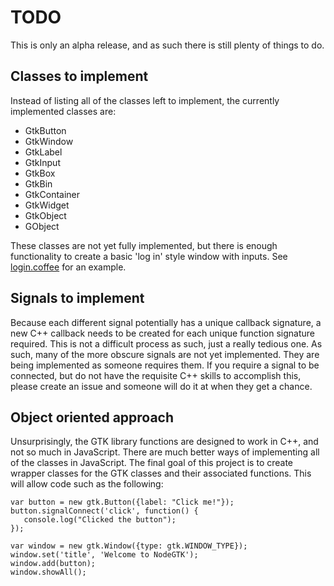 TODO
====

This is only an alpha release, and as such there is still plenty of things to do.

Classes to implement
--------------------

Instead of listing all of the classes left to implement, the currently implemented classes are:

* GtkButton
* GtkWindow
* GtkLabel
* GtkInput
* GtkBox
* GtkBin
* GtkContainer
* GtkWidget
* GtkObject
* GObject

These classes are not yet fully implemented, but there is enough functionality to create a basic 'log in' style window with inputs. See [login.coffee][] for an example.

[login.coffee]: https://github.com/maelstrom/node-gtk/blog/master/examples/login.coffee

Signals to implement
--------------------

Because each different signal potentially has a unique callback signature, a new C++ callback needs to be created for each unique function signature required. This is not a difficult process as such, just a really tedious one. As such, many of the more obscure signals are not yet implemented. They are being implemented as someone requires them. If you require a signal to be connected, but do not have the requisite C++ skills to accomplish this, please create an issue and someone will do it at when they get a chance.

Object oriented approach
------------------------

Unsurprisingly, the GTK library functions are designed to work in C++, and not so much in JavaScript. There are much better ways of implementing all of the classes in JavaScript. The final goal of this project is to create wrapper classes for the GTK classes and their associated functions. This will allow code such as the following:

	var button = new gtk.Button({label: "Click me!"});
	button.signalConnect('click', function() {
	   console.log("Clicked the button");
	});

	var window = new gtk.Window({type: gtk.WINDOW_TYPE});
	window.set('title', 'Welcome to NodeGTK');
	window.add(button);
	window.showAll();
